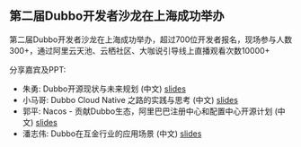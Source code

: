 第二届Dubbo开发者沙龙在上海成功举办
---

第二届Dubbo开发者沙龙在上海成功举办，超过700位开发者报名，现场参与人数300+，通过阿里云天池、云栖社区、大咖说引导线上直播观看次数10000+

分享嘉宾及PPT:
  * 朱勇: Dubbo开源现状与未来规划 (中文) [slides](https://github.com/dubbo/awesome-dubbo/blob/master/slides/meetup/201806%40Shanghai/dubbo-status-and-roadmap.pdf)
  * 小马哥: Dubbo Cloud Native 之路的实践与思考 (中文) [slides](https://github.com/dubbo/awesome-dubbo/blob/master/slides/meetup/201806%40Shanghai/dubbo-cloud-native-practices-and-thoughts.pdf)
  * 郭平: Nacos - 贡献Dubbo生态，阿里巴巴注册中心和配置中心开源计划 (中文) [slides](https://github.com/dubbo/awesome-dubbo/blob/master/slides/meetup/201806%40Shanghai/nacos-open-source-initiative.pdf)
  * 潘志伟: Dubbo在互金行业的应用场景 (中文) [slides](https://github.com/dubbo/awesome-dubbo/blob/master/slides/meetup/201806%40Shanghai/dubbo-practices-on-internet-finance-industries.pdf) 
